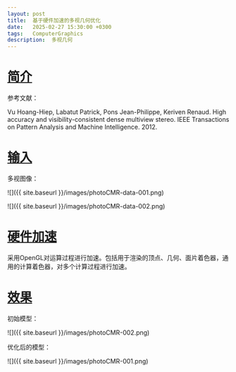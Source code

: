 ```yaml
---
layout: post
title:  基于硬件加速的多视几何优化
date:   2025-02-27 15:30:00 +0300
tags:   ComputerGraphics
description:  多视几何
---
```


# [简介](#简介)

参考文献：     


Vu Hoang-Hiep, Labatut Patrick, Pons Jean-Philippe, Keriven Renaud. High accuracy and visibility-consistent dense multiview stereo. IEEE Transactions on Pattern Analysis and Machine Intelligence. 2012.

# [输入](#输入)

多视图像：    

![]({{ site.baseurl }}/images/photoCMR-data-001.png)  


![]({{ site.baseurl }}/images/photoCMR-data-002.png)


# [硬件加速](#硬件加速)

采用OpenGL对运算过程进行加速。包括用于渲染的顶点、几何、面片着色器，通用的计算着色器，对多个计算过程进行加速。

# [效果](#效果)

初始模型：    

![]({{ site.baseurl }}/images/photoCMR-002.png)

优化后的模型：

![]({{ site.baseurl }}/images/photoCMR-001.png)



